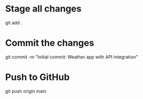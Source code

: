# Stage all changes
git add .

# Commit the changes
git commit -m "Initial commit: Weather app with API integration"

# Push to GitHub
git push origin main
